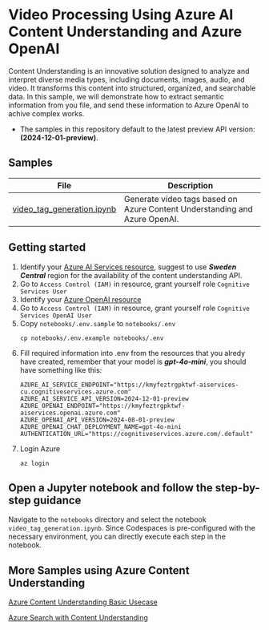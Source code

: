 # Video Processing Using Azure AI Content Understanding and Azure OpenAI

Content Understanding is an innovative solution designed to analyze and interpret diverse media types, including documents, images, audio, and video. It transforms this content into structured, organized, and searchable data. In this sample, we will demonstrate how to extract semantic information from you file, and send these information to Azure OpenAI to achive complex works.


- The samples in this repository default to the latest preview API version: **(2024-12-01-preview)**.


## Samples

| File | Description |
| --- | --- |
| [video_tag_generation.ipynb](video_tag_generation.ipynb) | Generate video tags based on Azure Content Understanding and Azure OpenAI. |

## Getting started

1. Identify your [Azure AI Services resource](docs/create_azure_ai_service.md), suggest to use ***Sweden Central*** region for the availability of the content understanding API.
1. Go to `Access Control (IAM)` in resource, grant yourself role `Cognitive Services User`
1. Identify your [Azure OpenAI resource](https://learn.microsoft.com/en-us/azure/ai-services/openai/how-to/create-resource?pivots=web-portal)
1. Go to `Access Control (IAM)` in resource, grant yourself role `Cognitive Services OpenAI User`
1. Copy `notebooks/.env.sample` to `notebooks/.env`
   ```shell
   cp notebooks/.env.example notebooks/.env
   ```
1. Fill required information into .env from the resources that you alredy have created, remember that your model is ***gpt-4o-mini***, you should have something like this:
   ```shell
   AZURE_AI_SERVICE_ENDPOINT="https://kmyfeztrgpktwf-aiservices-cu.cognitiveservices.azure.com"
   AZURE_AI_SERVICE_API_VERSION=2024-12-01-preview
   AZURE_OPENAI_ENDPOINT="https://kmyfeztrgpktwf-aiservices.openai.azure.com"
   AZURE_OPENAI_API_VERSION=2024-08-01-preview
   AZURE_OPENAI_CHAT_DEPLOYMENT_NAME=gpt-4o-mini
   AUTHENTICATION_URL="https://cognitiveservices.azure.com/.default"
   ```
1. Login Azure
   ```shell
   az login
   ```

## Open a Jupyter notebook and follow the step-by-step guidance

Navigate to the `notebooks` directory and select the notebook `video_tag_generation.ipynb`. Since Codespaces is pre-configured with the necessary environment, you can directly execute each step in the notebook.

## More Samples using Azure Content Understanding
[Azure Content Understanding Basic Usecase](https://github.com/Azure-Samples/azure-ai-content-understanding-python)

[Azure Search with Content Understanding](https://github.com/Azure-Samples/azure-ai-search-with-content-understanding-python)